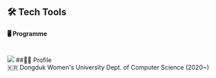 ## 🛠️ Tech Tools
#### 🖥️ Programme
<br>
<img src="https://img.shields.io/badge/React Native-61DAFB?style=flat-square&logo=React&logoColor=black"/>
##👩‍💼 Profile<br/>
🇰🇷 Dongduk Women's University Dept. of Computer Science (2020~)
<br>

